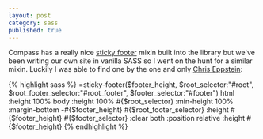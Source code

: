 ```yaml
---
layout: post
category: sass
published: true
---
```


Compass has a really nice [sticky footer](http://compass-style.org/reference/compass/layout/sticky_footer/) mixin built into the library but we've been writing our own site in vanilla SASS so I went on the hunt for a similar mixin.  Luckily I was able to find one by the one and only [Chris Eppstein](https://github.com/chriseppstein/):

{% highlight sass %}
=sticky-footer($footer_height, $root_selector:"#root", $root_footer_selector:"#root_footer", $footer_selector:"#footer")
  html
    :height 100%
  body
    :height 100%
  #{$root_selector}
    :min-height 100%
    :margin-bottom -#{$footer_height}
    #{$root_footer_selector}
      :height #{$footer_height}
  #{$footer_selector}
    :clear            both
    :position         relative
    :height          #{$footer_height}
{% endhighlight %}